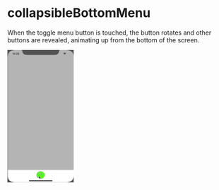 # collapsibleBottomMenu

When the toggle menu button is touched, the button rotates and other buttons are revealed, animating up from the bottom of the screen.

<img src="menuanimation.gif" width=150 height=300/>
